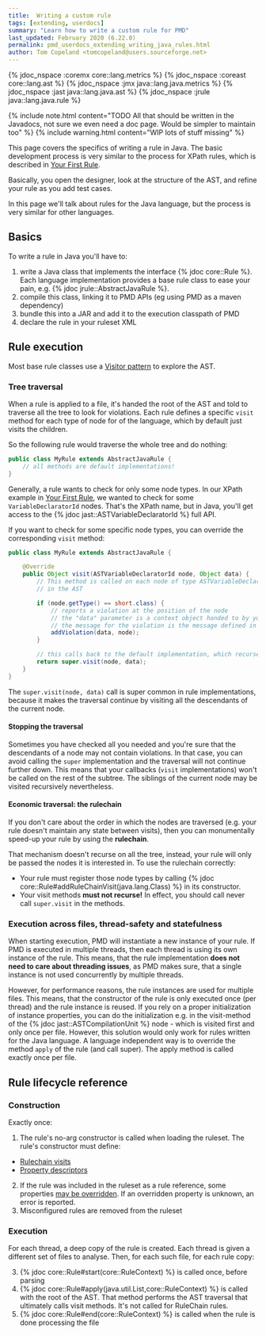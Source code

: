 ```yaml
---
title:  Writing a custom rule
tags: [extending, userdocs]
summary: "Learn how to write a custom rule for PMD"
last_updated: February 2020 (6.22.0)
permalink: pmd_userdocs_extending_writing_java_rules.html
author: Tom Copeland <tomcopeland@users.sourceforge.net>
---
```


{% jdoc_nspace :coremx core::lang.metrics %}
{% jdoc_nspace :coreast core::lang.ast %}
{% jdoc_nspace :jmx java::lang.java.metrics %}
{% jdoc_nspace :jast java::lang.java.ast %}
{% jdoc_nspace :jrule java::lang.java.rule %}

{% include note.html content="TODO All that should be written in the Javadocs,
not sure we even need a doc page. Would be simpler to maintain too" %}
{% include warning.html content="WIP lots of stuff missing" %}

This page covers the specifics of writing a rule in Java. The basic development
process is very similar to the process for XPath rules, which is described in
[Your First Rule](pmd_userdocs_extending_your_first_rule.html#rule-development-process).

Basically, you open the designer, look at the structure of the AST, and refine
your rule as you add test cases.

In this page we'll talk about rules for the Java language, but the process is
very similar for other languages.


## Basics

To write a rule in Java you'll have to:
 1. write a Java class that implements the interface {% jdoc core::Rule %}. Each
language implementation provides a base rule class to ease your pain,
e.g. {% jdoc jrule::AbstractJavaRule %}.
 2. compile this class, linking it to PMD APIs (eg using PMD as a maven dependency)
 3. bundle this into a JAR and add it to the execution classpath of PMD
 4. declare the rule in your ruleset XML

## Rule execution

Most base rule classes use a [Visitor pattern](https://sourcemaking.com/design_patterns/visitor)
to explore the AST.

### Tree traversal

When a rule is applied to a file, it's handed the root of the AST and told
to traverse all the tree to look for violations. Each rule defines a specific
`visit` method for each type of node for of the language, which
by default just visits the children.

So the following rule would traverse the whole tree and do nothing:

```java
public class MyRule extends AbstractJavaRule {
    // all methods are default implementations!
}
```

Generally, a rule wants to check for only some node types. In our XPath example
in [Your First Rule](pmd_userdocs_extending_your_first_rule.html),
we wanted to check for some `VariableDeclaratorId` nodes. That's the XPath name,
but in Java, you'll get access to the {% jdoc jast::ASTVariableDeclaratorId %}
full API.

If you want to check for some specific node types, you can override the
corresponding `visit` method:

```java
public class MyRule extends AbstractJavaRule {

    @Override
    public Object visit(ASTVariableDeclaratorId node, Object data) {
        // This method is called on each node of type ASTVariableDeclaratorId
        // in the AST

        if (node.getType() == short.class) {
            // reports a violation at the position of the node
            // the "data" parameter is a context object handed to by your rule
            // the message for the violation is the message defined in the rule declaration XML element
            addViolation(data, node);
        }

        // this calls back to the default implementation, which recurses further down the subtree
        return super.visit(node, data);
    }
}
```

The `super.visit(node, data)` call is super common in rule implementations,
because it makes the traversal continue by visiting all the descendants of the
current node.

#### Stopping the traversal

Sometimes you have checked all you needed and you're sure that the descendants
of a node may not contain violations. In that case, you can avoid calling the
`super` implementation and the traversal will not continue further down. This
means that your callbacks (`visit` implementations) won't be called on the rest
of the subtree. The siblings of the current node may be visited
recursively nevertheless.

#### Economic traversal: the rulechain

If you don't care about the order in which the nodes are traversed (e.g. your
rule doesn't maintain any state between visits), then you can monumentally
speed-up your rule by using the **rulechain**.

That mechanism doesn't recurse on all the tree, instead, your rule will only be
passed the nodes it is interested in. To use the rulechain correctly:
* Your rule must register those node types by calling {% jdoc core::Rule#addRuleChainVisit(java.lang.Class) %}
in its constructor.
* Your visit methods **must not recurse!** In effect, you should call never
call `super.visit` in the methods.

### Execution across files, thread-safety and statefulness

When starting execution, PMD will instantiate a new instance of your rule.
If PMD is executed in multiple threads, then each thread is using its own
instance of the rule. This means, that the rule implementation **does not need to care about
threading issues**, as PMD makes sure, that a single instance is not used concurrently
by multiple threads.

However, for performance reasons, the rule instances are used for multiple files.
This means, that the constructor of the rule is only executed once (per thread)
and the rule instance is reused. If you rely on a proper initialization of instance
properties, you can do the initialization e.g. in the visit-method of the {% jdoc jast::ASTCompilationUnit %}
node - which is visited first and only once per file. However, this
solution would only work for rules written for the Java language. A language
independent way is to override the method `apply` of the rule (and call super).
The apply method is called exactly once per file.

<!-- We don't support language-independent rules anyway... -->



## Rule lifecycle reference

### Construction

Exactly once:

1. The rule's no-arg constructor is called when loading the ruleset.
The rule's constructor must define:
  * [Rulechain visits](#economic-traversal-the-rulechain)
  * [Property descriptors](pmd_userdocs_extending_defining_properties.html#for-java-rules)
2. If the rule was included in the ruleset as a rule reference,
some properties [may be overridden](pmd_userdocs_configuring_rules.html#rule-properties).
If an overridden property is unknown, an error is reported.
3. Misconfigured rules are removed from the ruleset

### Execution

For each thread, a deep copy of the rule is created. Each thread is given
a different set of files to analyse. Then, for each such file, for each
rule copy:

3. {% jdoc core::Rule#start(core::RuleContext) %} is called once, before parsing
4. {% jdoc core::Rule#apply(java.util.List,core::RuleContext) %} is called with the root
of the AST. That method performs the AST traversal that ultimately calls visit methods.
It's not called for RuleChain rules.
5. {% jdoc core::Rule#end(core::RuleContext) %} is called when the rule is done processing
the file
